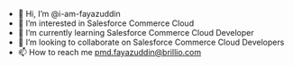 - 👋 Hi, I’m @i-am-fayazuddin
- 👀 I’m interested in Salesforce Commerce Cloud
- 🌱 I’m currently learning Salesforce Commerce Cloud Developer
- 💞️ I’m looking to collaborate on Salesforce Commerce Cloud Developers
- 📫 How to reach me pmd.fayazuddin@brillio.com

<!---
i-am-fayazuddin/i-am-fayazuddin is a ✨ special ✨ repository because its `README.md` (this file) appears on your GitHub profile.
You can click the Preview link to take a look at your changes.
--->
